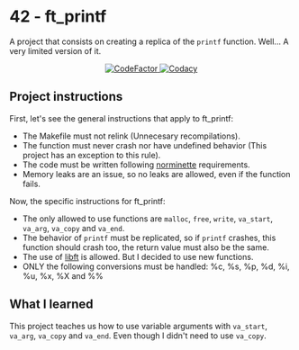 # 42 - ft_printf

A project that consists on creating a replica of the `printf` function.
Well... A very limited version of it.

<div align=center>
  <a href="https://www.codefactor.io/repository/github/xdec0de/42printf">
    <img src="https://www.codefactor.io/repository
    /github/xdec0de/42printf/badge" alt="CodeFactor"/>
  </a>
    <a href="https://app.codacy.com/gh/xDec0de/42printf">
    <img src="https://app.codacy.com/project/badge/Grade/
    016a53fa76b24af983e035a00a3566b5" alt="Codacy"/>
  </a>
</div>

## Project instructions

First, let's see the general instructions that apply to ft_printf:

- The Makefile must not relink (Unnecesary recompilations).
- The function must never crash nor have undefined behavior
  (This project has an exception to this rule).
- The code must be written following
  [norminette](https://github.com/42School/norminette) requirements.
- Memory leaks are an issue, so no leaks are allowed, even
  if the function fails.

Now, the specific instructions for ft_printf:

- The only allowed to use functions are `malloc`, `free`, `write`,
  `va_start`, `va_arg`, `va_copy` and `va_end`.
- The behavior of `printf` must be replicated, so if `printf` crashes,
  this function should crash too, the return value must also be the same.
- The use of [libft](https://github.com/xDec0de/42libft) is allowed.
  But I decided to use new functions.
- ONLY the following conversions must be handled:
  %c, %s, %p, %d, %i, %u, %x, %X and %%

## What I learned

This project teaches us how to use variable arguments with
`va_start`, `va_arg`, `va_copy` and `va_end`.
Even though I didn't need to use `va_copy`.
